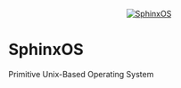 


<p align=center>
  <a href="https://cultofintellect.com/">
    <img alt="SphinxOS" src="https://images-ext-2.discordapp.net/external/c64xxyPmoeAl2Mk9gcwskJidbVHinCoxL32WSs5WRtc/%3Fv%3D1/https/cdn.discordapp.com/emojis/661807919087484948.png?width=300&height=300">
  </a>
  
  # SphinxOS
  Primitive Unix-Based Operating System
</p>
